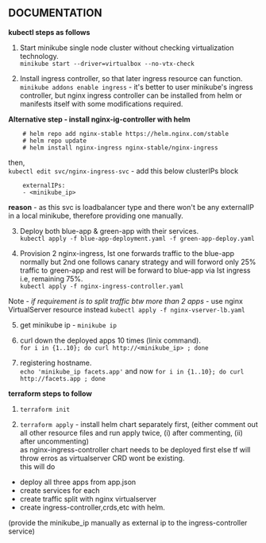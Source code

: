 ## DOCUMENTATION

**kubectl steps as follows**
1. Start minikube single node cluster without checking virtualization technology.   
    `minikube start --driver=virtualbox --no-vtx-check`

2. Install ingress controller, so that later ingress resource can function.   
    `minikube addons enable ingress` - it's better to user minikube's ingress controller, but 
    nginx ingress controller can be installed from helm or manifests itself with some modifications required.

**Alternative step - install nginx-ig-controller with helm**  
````
    # helm repo add nginx-stable https://helm.nginx.com/stable   
    # helm repo update  
    # helm install nginx-ingress nginx-stable/nginx-ingress
````   
then,   
    `kubectl edit svc/nginx-ingress-svc` - add this below clusterIPs block 
```
    externalIPs:
    - <minikube_ip>
```
**reason** - as this svc is loadbalancer type and there won't be any externalIP  
in a local minikube, therefore providing one manually.

3. Deploy both blue-app & green-app with their services.    
    `kubectl apply -f blue-app-deployment.yaml -f green-app-deploy.yaml`

4. Provision 2 nginx-ingress, Ist one forwards traffic to the blue-app normally but 2nd one follows canary 
strategy and will forword only 25%  traffic to green-app and rest will be forward to blue-app via Ist ingress i.e, remaining 75%.  
 `kubectl apply -f nginx-ingress-controller.yaml`

Note - *if requirement is to split traffic btw more than 2 apps* - use nginx VirtualServer resource instead
    `kubectl apply -f nginx-vserver-lb.yaml`

5. get minikube ip - `minikube ip`

6. curl down the deployed apps 10 times (linix command).  
    `for i in {1..10}; do curl http://<minikube_ip> ; done`

7. registering hostname.   
    `echo 'minikube_ip facets.app'` and now `for i in {1..10}; do curl http://facets.app ; done`


**terraform steps to follow**
1. `terraform init`

2. `terraform apply` - install helm chart separately first, (either comment out all other resource files and run apply twice, (i) after commenting, (ii) after uncommenting)    
as nginx-ingress-controller chart needs to be deployed first else tf will throw erros as virtualserver CRD wont be existing.  
this will do
- deploy all three apps from app.json
- create services for each
- create traffic split with nginx virtualserver
- create ingress-controller,crds,etc with helm.

(provide the minikube_ip manually as external ip to the ingress-controller service)

